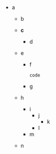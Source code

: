 * a

    * b

    * **c**

        * d

    * e

        * f

          `code`

        * g

    * h

        * i
            * j
                * k
            * l
        * m

    * n

